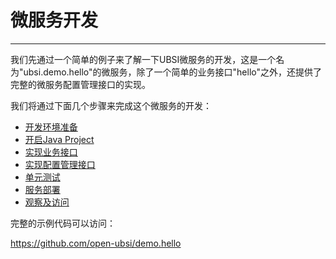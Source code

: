 # 微服务开发

---

我们先通过一个简单的例子来了解一下UBSI微服务的开发，这是一个名为"ubsi.demo.hello"的微服务，除了一个简单的业务接口"hello"之外，还提供了完整的微服务配置管理接口的实现。

  

我们将通过下面几个步骤来完成这个微服务的开发：

- [开发环境准备](environment.md)
- [开启Java Project](project.md)
- [实现业务接口](entry.md)
- [实现配置管理接口](service.md)
- [单元测试](unit-test.md)
- [服务部署](deploy.md)
- [观察及访问](consumer.md)

  

完整的示例代码可以访问：

https://github.com/open-ubsi/demo.hello


